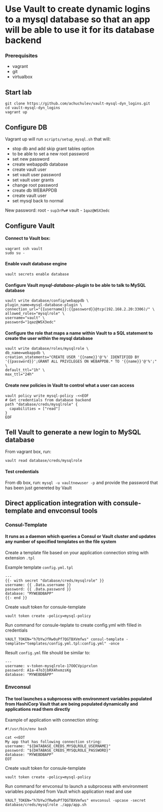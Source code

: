 # Use Vault to create dynamic logins to a mysql database so that an app will be able to use it for its database backend

### Prerequisites

* vagrant
* git
* virtualbox

## Start lab

```
git clone https://github.com/achuchulev/vault-mysql-dyn_logins.git
cd vault-mysql-dyn_logins
vagrant up
```

## Configure DB

Vagrant up will run `scripts/setup_mysql.sh` that will:

- stop db and add skip grant tables option
- to be able to set a new root password
- set new password
- create webappdb database
- create vault user
- set vault user password
- set vault user grants
- change root password
- create db WEBAPPDB
- create vault user
- set mysql back to normal


New password:
root - `sup3rPw#`
vault - `1qaz@WSX3edc`


## Configure Vault

#### Connect to Vault box: 

```
vagrant ssh vault
sudo su -
```

#### Enable vault database engine

`vault secrets enable database`

#### Configure Vault *mysql-database-plugin* to be able to talk to MySQL database

```
vault write database/config/webappdb \
plugin_name=mysql-database-plugin \
connection_url="{{username}}:{{password}}@tcp(192.168.2.20:3306)/" \
allowed_roles="mysqlrole" \
username="vault" \
password="1qaz@WSX3edc"
```

#### Configure the role that maps a name within Vault to a SQL statement to create the user within the mysql database

```
vault write database/roles/mysqlrole \
db_name=webappdb \
creation_statements="CREATE USER '{{name}}'@'%' IDENTIFIED BY '{{password}}';GRANT ALL PRIVILEGES ON WEBAPPDB.* TO '{{name}}'@'%';" \
default_ttl="1h" \
max_ttl="24h"
```

#### Create new policies in Vault to control what a user can access

```
vault policy write mysql-policy -<<EOF
# Get credentials from database backend
path "database/creds/mysqlrole" {
  capabilities = ["read"]
}
EOF
```

## Tell Vault to generate a new login to MySQL database

From vagrant box, run:

`vault read database/creds/mysqlrole`

#### Test credentials

From db box, run: `mysql -u vaultnewuser -p` and provide the password that has been just genereted by Vault



## Direct application integration with consule-template and envconsul tools

### Consul-Template

#### It runs as a daemon which queries a Consul or Vault cluster and updates any number of specified templates on the file system

Create a template file based on your application connection string with extension `.tpl`

Example template `config.yml.tpl`

```
---
{{- with secret "database/creds/mysqlrole" }}
username: {{ .Data.username }}
password: {{ .Data.password }}
database: "MYWEBDBAPP"
{{- end }}
```

Create vault token for consule-template

```
vault token create -policy=mysql-policy
```

Run command for consule-teplate to create config.yml with filled in credentials

```
VAULT_TOKEN="h7bYwJfRw0uPf7QGTBXVmfws" consul-template -template="templates/config.yml.tpl:config.yml" -once
```

Result `config.yml` file should be similar to:

```
---
username: v-token-mysqlrole-17OOCVpiprxlon
password: A1a-47o3jbRX4hxmzsKg
database: "MYWEBDBAPP"
```

### Envconsul

#### The tool launches a subprocess with environment variables populated from HashiCorp Vault that are being populated dynamically and applications read them directly

Example of application with connection string:

```
#!/usr/bin/env bash

cat <<EOT
My app that has following connection string:
username: "${DATABASE_CREDS_MYSQLROLE_USERNAME}"
password: "${DATABASE_CREDS_MYSQLROLE_PASSWORD}"
database: "MYWEBDBAPP"
EOT
```

Create vault token for consule-template

```
vault token create -policy=mysql-policy
```

Run command for envconsul to launch a subprocess with environment variables populated from Vault which application read and use

```
VAULT_TOKEN="h7bYwJfRw0uPf7QGTBXVmfws" envconsul -upcase -secret database/creds/mysqlrole ./app/app.sh
```
